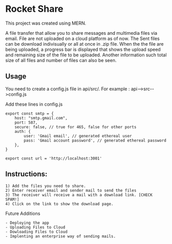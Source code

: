 # Rocket Share

This project was created using MERN.

A file transfer that allow you to share messages and multimedia files via email. File are not uploaded on a cloud platform as of now. The Sent files can be download indivisually or all at once in .zip file. When the the file are being uploaded, a progress bar is displayed that shows the upload speed and remaining size of the file to be uploaded. Another information such total size of all files and number of files can also be seen.

## Usage
You need to create a config.js file in api/src/.
For example : api-->src-->config.js

Add these lines in config.js
```
export const smtp = {
    host: "smtp.gmail.com",
    port: 587,
    secure: false, // true for 465, false for other ports
    auth: {
        user: 'Gmail email', // generated ethereal user
        pass: 'Gmail account password', // generated ethereal password
    },
}

export const url = 'http://localhost:3001'
```

## Instructions:
```
1) Add the files you need to share.
2) Enter receiver email and sender mail to send the files
3) The receiver will receive a mail with a download link. [CHECK SPAM!]
4) Click on the link to show the download page.
```

Future Additions
```
- Deploying the app
- Uploading Files to Cloud
- Dowloading Files to Cloud
- Implenting an enterprise way of sending mails.
```




